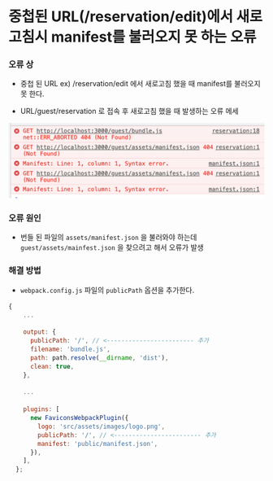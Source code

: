 # 중첩된 URL\(/reservation/edit\)에서 새로고침시 manifest를 불러오지 못 하는 오류



### 오류 상

* 중첩 된 URL ex\) /reservation/edit 에서 새로고침 했을 때 manifest를 불러오지 못 한다.



* URL/guest/reservation 로 접속 후 새로고침 했을 때 발생하는 오류 메세

![](../../.gitbook/assets/image%20%284%29.png)



### 오류 원인

* 번들 된 파일의 `assets/manifest.json`  을 불러와야 하는데 `guest/assets/mainfest.json` 을 찾으려고 해서 오류가 발생

### 해결 방법

* `webpack.config.js` 파일의 `publicPath` 옵션을 추가한다.

```javascript
{
    ...
    
    output: {
      publicPath: '/', // <------------------------ 추가
      filename: 'bundle.js',
      path: path.resolve(__dirname, 'dist'),
      clean: true,
    },
      
    ...  
    
    plugins: [
      new FaviconsWebpackPlugin({
        logo: 'src/assets/images/logo.png',
        publicPath: '/', // <------------------------ 추가
        manifest: 'public/manifest.json',
      }),
    ],
  };
```

